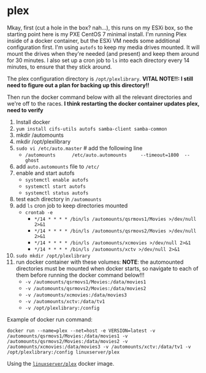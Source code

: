 # plex

Mkay, first (cut a hole in the box? nah...), this runs on my ESXi box, so the starting point here is my PXE CentOS 7 minimal install. I'm running Plex inside of a docker container, but the ESXi VM needs some additional configuration first. I'm using `autofs` to keep my media drives mounted. It will mount the drives when they're needed (and present) and keep them around for 30 minutes. I also set up a cron job to `ls` into each directory every 14 minutes, to ensure that they stick around.

The plex configuration directory is `/opt/plexlibrary`.
**VITAL NOTE!!: I still need to figure out a plan for backing up this directory!!**

Then run the docker command below with all the relevant directories and we're off to the races.
**I think restarting the docker container updates plex, need to verify**


1. Install docker
2. `yum install cifs-utils autofs samba-client samba-common`
3. mkdir /automounts
4. mkdir /opt/plexlibrary
5. `sudo vi /etc/auto.master`      # add the following line
     - `/automounts      /etc/auto.automounts     --timeout=1800  --ghost`
6. add `auto.automounts` file to `/etc/`
7. enable and start autofs
     - `systemctl enable autofs`
     - `systemctl start autofs`
     - `systemctl status autofs`
8. test each directory in `/automounts`
9. add `ls` cron job to keep directories mounted
     - `crontab -e`
          - `*/14 * * * * /bin/ls /automounts/qsrmovs1/Movies >/dev/null 2>&1`
          - `*/14 * * * * /bin/ls /automounts/qsrmovs2/Movies >/dev/null 2>&1`
          - `*/14 * * * * /bin/ls /automounts/xcmovies >/dev/null 2>&1`
          - `*/14 * * * * /bin/ls /automounts/xctv >/dev/null 2>&1`
10. `sudo mkdir /opt/plexlibrary`
11. run docker container with these volumes:
**NOTE**: the automounted directories must be mounted when docker starts, so navigate to each of them before running the docker command below!!!
     - `-v /automounts/qsrmovs1/Movies:/data/movies1`
     - `-v /automounts/qsrmovs2/Movies:/data/movies2`
     - `-v /automounts/xcmovies:/data/movies3`
     - `-v /automounts/xctv:/data/tv1`
     - `-v /opt/plexlibrary:/config`

Example of docker run command:
```
docker run --name=plex --net=host -e VERSION=latest -v /automounts/qsrmovs1/Movies:/data/movies1 -v /automounts/qsrmovs2/Movies:/data/movies2 -v /automounts/xcmovies:/data/movies3 -v /automounts/xctv:/data/tv1 -v /opt/plexlibrary:/config linuxserver/plex
```

Using the [`linuxserver/plex`](https://hub.docker.com/r/linuxserver/plex/) docker image.
